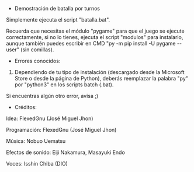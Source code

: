 - Demostración de batalla por turnos

Simplemente ejecuta el script "batalla.bat".

Recuerda que necesitas el módulo "pygame" para que el juego se ejecute correctamente, si no lo tienes, ejecuta el script "modulos" para instalarlo, aunque también puedes escribir en CMD "py -m pip install -U pygame --user" (sin comillas).


- Errores conocidos:

1. Dependiendo de tu tipo de instalación (descargado desde la Microsoft Store o desde la página de Python), deberás reemplazar la palabra "py" por "python3" en los scripts batch (.bat).

Si encuentras algún otro error, avisa ;)

- Créditos:

Idea: FlexedGnu (José Miguel Jhon)

Programación: FlexedGnu (José Miguel Jhon)

Música: Nobuo Uematsu

Efectos de sonido: Eiji Nakamura, Masayuki Endo

Voces: Isshin Chiba (DIO)